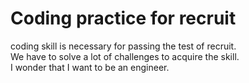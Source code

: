# Coding practice for recruit
coding skill is necessary for passing the test of recruit.<br>
We have to solve a lot of challenges to acquire the skill.<br>
I wonder that I want to be an engineer.<br>

